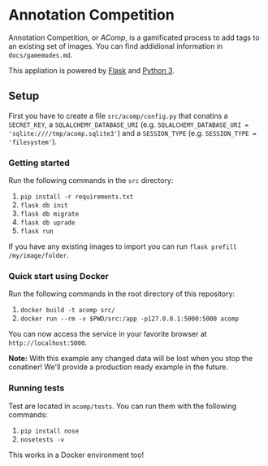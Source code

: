 # Annotation Competition

Annotation Competition, or _AComp_, is a gamificated process to add tags to an 
existing set of images.
You can find addidional information in `docs/gamemodes.md`.

This appliation is powered by [Flask](https://flask.palletsprojects.com) and 
[Python 3](https://www.python.org/).

## Setup

First you have to create a file `src/acomp/config.py` that conatins 
a `SECRET_KEY`, a `SQLALCHEMY_DATABASE_URI` 
(e.g. `SQLALCHEMY_DATABASE_URI = 'sqlite:////tmp/acomp.sqlite3'`) and 
a `SESSION_TYPE` (e.g. `SESSION_TYPE = 'filesystem'`).

### Getting started

Run the following commands in the `src` directory:

1. `pip install -r requirements.txt`
2. `flask db init`
3. `flask db migrate`
4. `flask db uprade`
5. `flask run`

If you have any existing images to import you can run 
`flask prefill /my/image/folder`.

### Quick start using Docker

Run the following commands in the root directory of this repository:

1. `docker build -t acomp src/`
2. `docker run --rm -v $PWD/src:/app -p127.0.0.1:5000:5000 acomp`

You can now access the service in your favorite browser at 
`http://localhost:5000`.

**Note:** With this example any changed data will be lost when you stop the 
conatiner! We'll provide a production ready example in the future.

### Running tests

Test are located in `acomp/tests`. You can run them with the following commands:

1. `pip install nose`
2. `nosetests -v`

This works in a Docker environment too!
